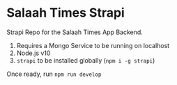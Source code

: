 # Salaah Times Strapi

Strapi Repo for the Salaah Times App Backend.

1. Requires a Mongo Service to be running on localhost
2. Node.js v10
3. `strapi` to be installed globally (`npm i -g strapi`)

Once ready, run `npm run develop`
